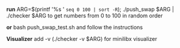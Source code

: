 **run**
ARG=$(printf '%s ' `seq 0 100 | sort -R`); ./push_swap $ARG | ./checker $ARG
to get numbers from 0 to 100 in random order

**or**
bash push_swap_test.sh and follow the instructions

**Visualizer**
add -v (./checker -v $ARG) for minilibx visualizer
